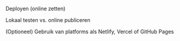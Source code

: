 Deployen (online zetten)

Lokaal testen vs. online publiceren

(Optioneel) Gebruik van platforms als Netlify, Vercel of GitHub Pages